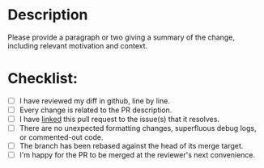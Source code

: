 # Description

Please provide a paragraph or two giving a summary of the change, including relevant motivation and context.

# Checklist:

- [ ] I have reviewed my diff in github, line by line.
- [ ] Every change is related to the PR description.
- [ ] I have [linked](https://docs.github.com/en/issues/tracking-your-work-with-issues/linking-a-pull-request-to-an-issue) this pull request to the issue(s) that it resolves.
- [ ] There are no unexpected formatting changes, superfluous debug logs, or commented-out code.
- [ ] The branch has been rebased against the head of its merge target.
- [ ] I'm happy for the PR to be merged at the reviewer's next convenience.
